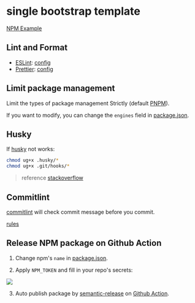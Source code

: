 # single bootstrap template

[NPM Example](https://www.npmjs.com/package/single-bootstrap-template)

## Lint and Format

* [ESLint](https://eslint.org/): [config](./.eslintrc.js)
* [Prettier](https://prettier.io/): [config](./.prettierrc.js)

## Limit package management

Limit the types of package management Strictly (default [PNPM](https://pnpm.io/)).

If you want to modify, you can change the `engines` field in [package.json](./package.json).

## Husky

If [husky](https://github.com/typicode/husky) not works:

```bash
chmod ug+x .husky/*
chmod ug+x .git/hooks/*
```

> reference [stackoverflow](https://stackoverflow.com/questions/8598639/why-is-my-git-pre-commit-hook-not-executable-by-default)

## Commitlint

[commitlint](https://github.com/conventional-changelog/commitlint) will check commit message before you commit.

[rules](./.commitlintrc.js)

## Release NPM package on Github Action

1. Change npm's `name` in [package.json](./package.json).

2. Apply `NPM_TOKEN` and fill in your repo's secrets:

  ![](https://user-images.githubusercontent.com/106944652/184101863-aeac91d9-f0d4-4dc5-a4ca-969372263231.png)

3. Auto publish package by [semantic-release](https://github.com/semantic-release/semantic-release) on [Github Action](./.github/workflows/release.yaml).
